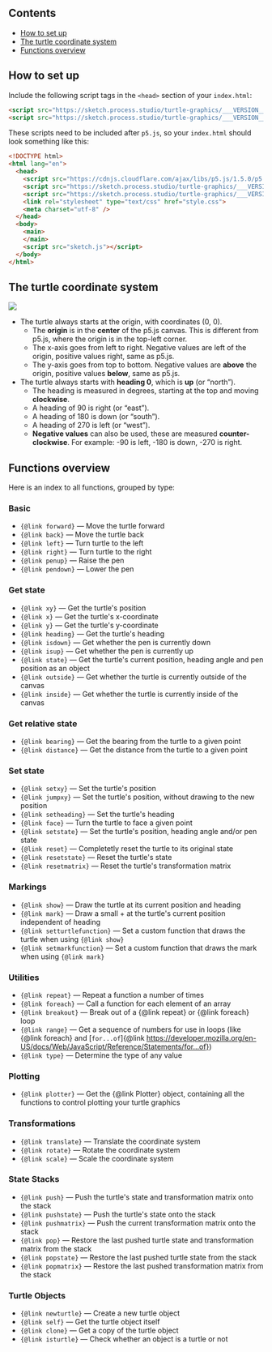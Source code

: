 ## Contents

* [How to set up](#how-to-set-up)
* [The turtle coordinate system](#the-turtle-coordinate-system)
* [Functions overview](#functions-overview)

<span id="how-to-set-up" />

## How to set up

Include the following script tags in the `<head>` section of your `index.html`:

<!--- Note: the VERSION tag below is replaced with the version string from package.json --->
```html
<script src="https://sketch.process.studio/turtle-graphics/___VERSION___/tg.mjs" type="module"></script>
<script src="https://sketch.process.studio/turtle-graphics/___VERSION___/tg-plot.mjs" type="module"></script>
```

These scripts need to be included after `p5.js`, so your `index.html` should look something like this:

```html
<!DOCTYPE html>
<html lang="en">
  <head>
    <script src="https://cdnjs.cloudflare.com/ajax/libs/p5.js/1.5.0/p5.js"></script>
    <script src="https://sketch.process.studio/turtle-graphics/___VERSION___/tg.mjs" type="module"></script>
    <script src="https://sketch.process.studio/turtle-graphics/___VERSION___/tg-plot.mjs" type="module"></script>
    <link rel="stylesheet" type="text/css" href="style.css">
    <meta charset="utf-8" />
  </head>
  <body>
    <main>
    </main>
    <script src="sketch.js"></script>
  </body>
</html>

```

<span id="the-turtle-coordinate-system" />

## The turtle coordinate system

<img src="./images/2022-11-21_coord_system.png" style="max-width:600px;" />

* The turtle always starts at the origin, with coordinates (0, 0).
    * The **origin** is in the **center** of the p5.js canvas. This is different from p5.js, where the origin is in the top-left corner.
    * The x-axis goes from left to right. Negative values are left of the origin, positive values right, same as p5.js.
    * The y-axis goes from top to bottom. Negative values are **above** the origin, positive values **below**, same as p5.js.
* The turtle always starts with **heading 0**, which is **up** (or “north”).
    * The heading is measured in degrees, starting at the top and moving **clockwise**.
    * A heading of 90 is right (or “east”).
    * A heading of 180 is down (or “south”).
    * A heading of 270 is left (or “west”).
    * **Negative values** can also be used, these are measured **counter-clockwise**. For example: -90 is left, -180 is down, -270 is right.
    

<span id="functions-overview" />

## Functions overview

Here is an index to all functions, grouped by type:

### Basic

* `{@link forward}` — Move the turtle forward
* `{@link back}` — Move the turtle back
* `{@link left}` — Turn turtle to the left
* `{@link right}` — Turn turtle to the right
* `{@link penup}` — Raise the pen
* `{@link pendown}` — Lower the pen

### Get state

* `{@link xy}` — Get the turtle's position
* `{@link x}` — Get the turtle's x-coordinate
* `{@link y}` — Get the turtle's y-coordinate
* `{@link heading}` — Get the turtle's heading
* `{@link isdown}` — Get whether the pen is currently down
* `{@link isup}` — Get whether the pen is currently up
* `{@link state}` — Get the turtle's current position, heading angle and pen position as an object
* `{@link outside}` — Get whether the turtle is currently outside of the canvas
* `{@link inside}` — Get whether the turtle is currently inside of the canvas

### Get relative state

* `{@link bearing}` — Get the bearing from the turtle to a given point
* `{@link distance}` — Get the distance from the turtle to a given point

### Set state

* `{@link setxy}` — Set the turtle's position
* `{@link jumpxy}` — Set the turtle's position, without drawing to the new position
* `{@link setheading}` — Set the turtle's heading
* `{@link face}` — Turn the turtle to face a given point
* `{@link setstate}` — Set the turtle's position, heading angle and/or pen state
* `{@link reset}` — Completetly reset the turtle to its original state
* `{@link resetstate}` — Reset the turtle's state
* `{@link resetmatrix}` — Reset the turtle's transformation matrix

### Markings

* `{@link show}` — Draw the turtle at its current position and heading
* `{@link mark}` — Draw a small + at the turtle's current position independent of heading
* `{@link setturtlefunction}` — Set a custom function that draws the turtle when using `{@link show}`
* `{@link setmarkfunction}` — Set a custom function that draws the mark when using `{@link mark}`

### Utilities

* `{@link repeat}` — Repeat a function a number of times
* `{@link foreach}` — Call a function for each element of an array
* `{@link breakout}` — Break out of a {@link repeat} or {@link foreach} loop
* `{@link range}` — Get a sequence of numbers for use in loops (like {@link foreach} and [<code>for...of</code>]{@link https://developer.mozilla.org/en-US/docs/Web/JavaScript/Reference/Statements/for...of})
* `{@link type}` — Determine the type of any value

### Plotting

* `{@link plotter}` — Get the {@link Plotter} object, containing all the functions to control plotting your turtle graphics

### Transformations

* `{@link translate}` — Translate the coordinate system
* `{@link rotate}` — Rotate the coordinate system
* `{@link scale}` — Scale the coordinate system

### State Stacks

* `{@link push}` — Push the turtle's state and transformation matrix onto the stack
* `{@link pushstate}` — Push the turtle's state onto the stack
* `{@link pushmatrix}` — Push the current transformation matrix onto the stack
* `{@link pop}` — Restore the last pushed turtle state and transformation matrix from the stack
* `{@link popstate}` — Restore the last pushed turtle state from the stack
* `{@link popmatrix}` — Restore the last pushed transformation matrix from the stack

### Turtle Objects

* `{@link newturtle}` — Create a new turtle object
* `{@link self}` — Get the turtle object itself
* `{@link clone}` — Get a copy of the turtle object
* `{@link isturtle}` — Check whether an object is a turtle or not